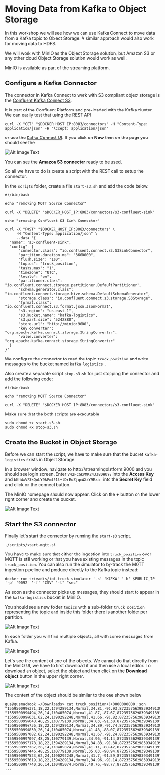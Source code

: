 # Moving Data from Kafka to Object Storage

In this workshop we will see how we can use Kafka Connect to move data from a Kafka topic to Object Storage. A similar approach would also work for moving data to HDFS. 

We will work with [MinIO](https://min.io/) as the Object Storage solution, but [Amazon S3](https://aws.amazon.com/s3/) or any other cloud Object Storage solution would work as well.

MinIO is available as part of the streaming platform. 

## Configure a Kafka Connector

The connector in Kafka Connect to work with S3 compliant object storage is the [Confluent Kafka Connect S3](https://docs.confluent.io/current/connect/kafka-connect-s3/index.html). 

It is part of the Confluent Platform and pre-loaded with the Kafka cluster. We can easily test that using the REST API 

```
curl -X "GET" "$DOCKER_HOST_IP:8083/connectors" -H "Content-Type: application/json" -H "Accept: application/json"
```

or use the [Kafka Connect UI](http://streamingplatform:28001/#/cluster/kafka-connect-1). If you click on **New** then on the page you should see the 

![Alt Image Text](./images/kafka-connect-ui-new-connector.png "Minio list objects") 

You can see the **Amazon S3 connector** ready to be used. 

So all we have to do is create a script with the REST call to setup the connector. 

In the `scripts` folder, create a file `start-s3.sh` and add the code below.  

```
#!/bin/bash

echo "removing MQTT Source Connector"

curl -X "DELETE" "$DOCKER_HOST_IP:8083/connectors/s3-confluent-sink"

echo "creating Confluent S3 Sink Connector"

curl -X "POST" "$DOCKER_HOST_IP:8083/connectors" \
     -H "Content-Type: application/json" \
     --data '{
  "name": "s3-confluent-sink",
  "config": {
      "connector.class": "io.confluent.connect.s3.S3SinkConnector",
      "partition.duration.ms": "3600000",
      "flush.size": "100",
      "topics": "truck_position",
      "tasks.max": "1",
      "timezone": "UTC",
      "locale": "en",
      "partitioner.class": "io.confluent.connect.storage.partitioner.DefaultPartitioner",
      "schema.generator.class": "io.confluent.connect.storage.hive.schema.DefaultSchemaGenerator",
      "storage.class": "io.confluent.connect.s3.storage.S3Storage",
      "format.class": "io.confluent.connect.s3.format.json.JsonFormat",
      "s3.region": "us-east-1",
      "s3.bucket.name": "kafka-logistics",
      "s3.part.size": "5242880",
      "store.url": "http://minio:9000",
      "key.converter": "org.apache.kafka.connect.storage.StringConverter",
      "value.converter": "org.apache.kafka.connect.storage.StringConverter"
  }
}'
```

We configure the connector to read the topic `truck_position` and write messages to the bucket named `kafka-logistics `. 

Also create a separate script `stop-s3.sh` for just stopping the connector and add the following code:

```
#!/bin/bash

echo "removing MQTT Source Connector"

curl -X "DELETE" "$DOCKER_HOST_IP:8083/connectors/s3-confluent-sink"
```

Make sure that the both scripts are executable

```
sudo chmod +x start-s3.sh
sudo chmod +x stop-s3.sh
```

## Create the Bucket in Object Storage

Before we can start the script, we have to make sure that the bucket `kafka-logistics` exists in Object Storage. 

In a browser window, navigate to <http://streamingplatform:9000> and you should see login screen. Enter `V42FCGRVMK24JJ8DHUYG` into the **Access Key** and  `bKhWxVF3kQoLY9kFmt91l+tDrEoZjqnWXzY9Eza ` into the **Secret Key** field and click on the connect button.  

The MinIO homepage should now appear. Click on the **+** button on the lower right corner and create the bucket.

![Alt Image Text](./images/minio-create-bucket.png "Minio create bucket") 

## Start the S3 connector

Finally let's start the connector by running the `start-s3` script.

```
./scripts/start-mqtt.sh
```

You have to make sure that either the ingestion into `truck_position` over MQTT is still working or that you have existing messages in the topic `truck_position`. You can also run the simulator to by-track the MQTT ingestion pipeline and produce directly to the Kafka topic instead:

```
docker run trivadis/iot-truck-simulator '-s' 'KAFKA' '-h' $PUBLIC_IP '-p' '9092' '-f' 'CSV' "-t" "sec"
```

As soon as the connector picks up messages, they should start to appear in the `kafka-logistics` bucket in MiniIO. 

You should see a new folder `topics` with a sub-folder `truck_position` representing the topic and inside this folder there is another folder per partition. 

![Alt Image Text](./images/minio-folders.png "Minio create bucket")

In each folder you will find multiple objects, all with some messages from Kafka. 

![Alt Image Text](./images/minio-objects.png "Minio create bucket")

Let's see the content of one of the objects. We cannot do that directly from the MinIO UI, we have to first download it and then use a local editor. To download an object, select the object and then click on the **Download object** button in the upper right corner.

![Alt Image Text](./images/minio-download-file.png "Minio create bucket")

The content of the object should be similar to the one shown below

```
gus@gusmacbook ~/Downloads> cat truck_position+0+0000000000.json
"1559500996371,18,22,1594289134,Normal,34.81,-91.93,8723575629839349139"
"1559500996494,26,14,160405074,Normal,41.87,-87.67,8723575629839349139"
"1559500996631,62,24,1090292248,Normal,41.66,-90.82,8723575629839349139"
"1559500996648,48,25,160779139,Normal,34.83,-91.38,8723575629839349139"
"1559500996736,18,22,1594289134,Normal,34.89,-91.74,8723575629839349139"
"1559500996830,26,14,160405074,Normal,41.48,-88.07,8723575629839349139"
"1559500997082,62,24,1090292248,Normal,41.67,-91.24,8723575629839349139"
"1559500997097,48,25,160779139,Normal,34.96,-91.14,8723575629839349139"
"1559500997178,18,22,1594289134,Normal,34.83,-91.38,8723575629839349139"
"1559500997367,26,14,160405074,Normal,41.11,-88.42,8723575629839349139"
"1559500997446,48,25,160779139,Normal,35.03,-90.94,8723575629839349139"
"1559500997523,62,24,1090292248,Normal,41.7,-91.59,8723575629839349139"
"1559500997619,18,22,1594289134,Normal,34.96,-91.14,8723575629839349139"
"1559500997740,26,14,160405074,Normal,40.76,-88.77,8723575629839349139"
...
```
